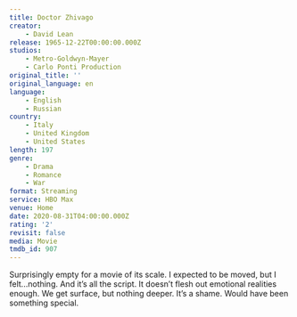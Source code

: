 ```yaml
---
title: Doctor Zhivago
creator:
    - David Lean
release: 1965-12-22T00:00:00.000Z
studios:
    - Metro-Goldwyn-Mayer
    - Carlo Ponti Production
original_title: ''
original_language: en
language:
    - English
    - Russian
country:
    - Italy
    - United Kingdom
    - United States
length: 197
genre:
    - Drama
    - Romance
    - War
format: Streaming
service: HBO Max
venue: Home
date: 2020-08-31T04:00:00.000Z
rating: '2'
revisit: false
media: Movie
tmdb_id: 907
---
```


Surprisingly empty for a movie of its scale. I expected to be moved, but I felt...nothing. And it’s all the script. It doesn’t flesh out emotional realities enough. We get surface, but nothing deeper. It’s a shame. Would have been something special.
